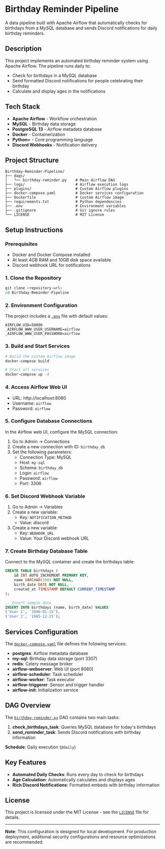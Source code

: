 # Birthday Reminder Pipeline
A data pipeline built with Apache Airflow that automatically checks for birthdays from a MySQL database and sends Discord notifications for daily birthday reminders.

## Description
This project implements an automated birthday reminder system using Apache Airflow. The pipeline runs daily to:
- Check for birthdays in a MySQL database
- Send formatted Discord notifications for people celebrating their birthday
- Calculate and display ages in the notifications

## Tech Stack
- **Apache Airflow** - Workflow orchestration
- **MySQL** - Birthday data storage
- **PostgreSQL 13** - Airflow metadata database
- **Docker** - Containerization
- **Python+** - Core programming language
- **Discord Webhooks** - Notification delivery

## Project Structure
```
Birthday-Reminder-Pipeline/
├── dags/
│   └── birthday-reminder.py    # Main Airflow DAG
├── logs/                       # Airflow execution logs
├── plugins/                    # Custom Airflow plugins
├── docker-compose.yaml         # Docker services configuration
├── Dockerfile                  # Custom Airflow image
├── requirements.txt            # Python dependencies
├── .env                        # Environment variables
├── .gitignore                  # Git ignore rules
└── LICENSE                     # MIT License
```

## Setup Instructions
### Prerequisites
- Docker and Docker Compose installed
- At least 4GB RAM and 10GB disk space available
- Discord webhook URL for notifications

### 1. Clone the Repository
```bash
git clone <repository-url>
cd Birthday-Reminder-Pipeline
```

### 2. Environment Configuration
The project includes a [`.env`](.env) file with default values:
```env
AIRFLOW_UID=50000
_AIRFLOW_WWW_USER_USERNAME=airflow
_AIRFLOW_WWW_USER_PASSWORD=airflow
```

### 3. Build and Start Services
```bash
# Build the custom Airflow image
docker-compose build

# Start all services
docker-compose up -d
```

### 4. Access Airflow Web UI
- URL: http://localhost:8080
- Username: `airflow`
- Password: `airflow`

### 5. Configure Database Connections
In the Airflow web UI, configure the MySQL connection:

1. Go to Admin → Connections
2. Create a new connection with ID: `birthday_db`
3. Set the following parameters:
   - Connection Type: MySQL
   - Host: `my-sql`
   - Schema: `birthday_db`
   - Login: `airflow`
   - Password: `airflow`
   - Port: 3306

### 6. Set Discord Webhook Variable
1. Go to Admin → Variables
2. Create a new variable:
    - Key: `NOTIFICATION_METHOD`
    - Value: discord
2. Create a new variable:
   - Key: `WEBHOOK_URL`
   - Value: Your Discord webhook URL

### 7. Create Birthday Database Table
Connect to the MySQL container and create the birthdays table:

```sql
CREATE TABLE birthdays (
    id INT AUTO_INCREMENT PRIMARY KEY,
    name VARCHAR(100) NOT NULL,
    birth_date DATE NOT NULL,
    created_at TIMESTAMP DEFAULT CURRENT_TIMESTAMP
);

-- Insert sample data
INSERT INTO birthdays (name, birth_date) VALUES 
('User 1', '1990-01-15'),
('User 2', '1985-12-25');
```

## Services Configuration
The [`docker-compose.yaml`](docker-compose.yaml) file defines the following services:

- **postgres**: Airflow metadata database
- **my-sql**: Birthday data storage (port 3307)
- **redis**: Celery message broker
- **airflow-webserver**: Web UI (port 8080)
- **airflow-scheduler**: Task scheduler
- **airflow-worker**: Task executor
- **airflow-triggerer**: Sensor and trigger handler
- **airflow-init**: Initialization service

## DAG Overview
The [`birthday-reminder.py`](dags/birthday-reminder.py) DAG contains two main tasks:

1. **check_birthdays_task**: Queries MySQL database for today's birthdays
2. **send_reminder_task**: Sends Discord notifications with birthday information

**Schedule**: Daily execution (`@daily`)

## Key Features
- **Automated Daily Checks**: Runs every day to check for birthdays
- **Age Calculation**: Automatically calculates and displays ages
- **Rich Discord Notifications**: Formatted embeds with birthday information

## License
This project is licensed under the MIT License - see the [`LICENSE`](LICENSE) file for details.

---

**Note**: This configuration is designed for local development. For production deployment, additional security configurations and resource optimizations are recommended.